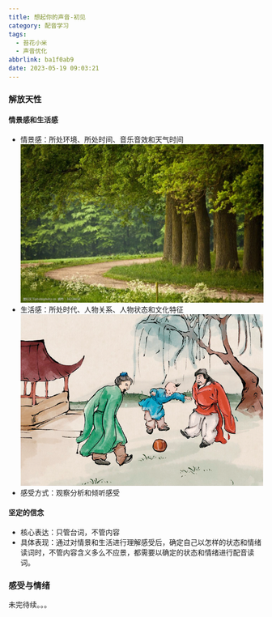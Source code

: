 ```yaml
---
title: 想起你的声音-初见
category: 配音学习
tags:
  - 苔花小米
  - 声音优化
abbrlink: ba1f0ab9
date: 2023-05-19 09:03:21
---
```


### 解放天性

#### 情景感和生活感

- 情景感：所处环境、所处时间、音乐音效和天气时间
  ![情景感](../img/post-img/think-of-voice-2.jpg "情景感")
- 生活感：所处时代、人物关系、人物状态和文化特征
  ![生活感](../img/post-img/think-of-voice-3.png "生活感")
- 感受方式：观察分析和倾听感受

#### 坚定的信念

- 核心表达：只管台词，不管内容
- 具体表现：通过对情景和生活进行理解感受后，确定自己以怎样的状态和情绪读词时，不管内容含义多么不应景，都需要以确定的状态和情绪进行配音读词。

### 感受与情绪
未完待续。。。